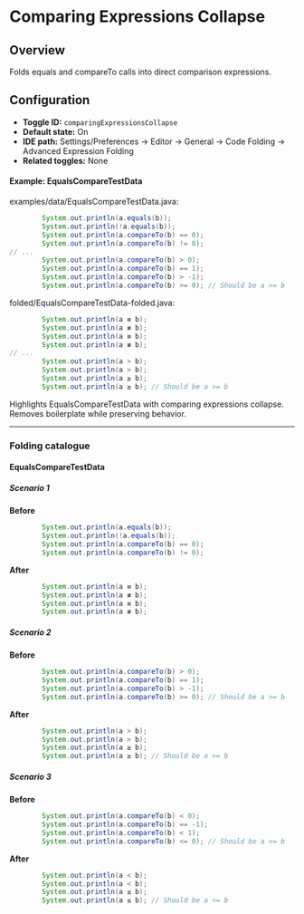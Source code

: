 # Comparing Expressions Collapse

## Overview

Folds equals and compareTo calls into direct comparison expressions.


## Configuration

- **Toggle ID:** `comparingExpressionsCollapse`
- **Default state:** On
- **IDE path:** Settings/Preferences → Editor → General → Code Folding → Advanced Expression Folding
- **Related toggles:** None

#### Example: EqualsCompareTestData

examples/data/EqualsCompareTestData.java:
```java
        System.out.println(a.equals(b));
        System.out.println(!a.equals(b));
        System.out.println(a.compareTo(b) == 0);
        System.out.println(a.compareTo(b) != 0);
// ...
        System.out.println(a.compareTo(b) > 0);
        System.out.println(a.compareTo(b) == 1);
        System.out.println(a.compareTo(b) > -1);
        System.out.println(a.compareTo(b) >= 0); // Should be a >= b
```

folded/EqualsCompareTestData-folded.java:
```java
        System.out.println(a ≡ b);
        System.out.println(a ≢ b);
        System.out.println(a ≡ b);
        System.out.println(a ≢ b);
// ...
        System.out.println(a > b);
        System.out.println(a > b);
        System.out.println(a ≥ b);
        System.out.println(a ≥ b); // Should be a >= b
```

Highlights EqualsCompareTestData with comparing expressions collapse.
Removes boilerplate while preserving behavior.


---
### Folding catalogue

#### EqualsCompareTestData

##### Scenario 1

**Before**
```java
        System.out.println(a.equals(b));
        System.out.println(!a.equals(b));
        System.out.println(a.compareTo(b) == 0);
        System.out.println(a.compareTo(b) != 0);
```

**After**
```java
        System.out.println(a ≡ b);
        System.out.println(a ≢ b);
        System.out.println(a ≡ b);
        System.out.println(a ≢ b);
```


##### Scenario 2

**Before**
```java
        System.out.println(a.compareTo(b) > 0);
        System.out.println(a.compareTo(b) == 1);
        System.out.println(a.compareTo(b) > -1);
        System.out.println(a.compareTo(b) >= 0); // Should be a >= b
```

**After**
```java
        System.out.println(a > b);
        System.out.println(a > b);
        System.out.println(a ≥ b);
        System.out.println(a ≥ b); // Should be a >= b
```


##### Scenario 3

**Before**
```java
        System.out.println(a.compareTo(b) < 0);
        System.out.println(a.compareTo(b) == -1);
        System.out.println(a.compareTo(b) < 1);
        System.out.println(a.compareTo(b) <= 0); // Should be a <= b
```

**After**
```java
        System.out.println(a < b);
        System.out.println(a < b);
        System.out.println(a ≤ b);
        System.out.println(a ≤ b); // Should be a <= b
```
